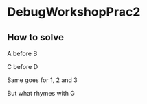 # DebugWorkshopPrac2
## How to solve
A before B

C before D

Same goes for 1, 2 and 3

But what rhymes with G